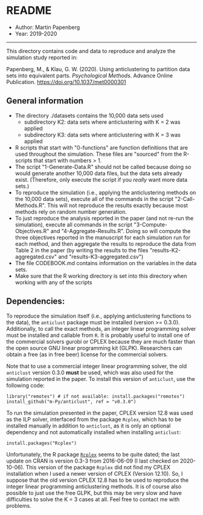 
# README

- Author: Martin Papenberg
- Year: 2019-2020

---

This directory contains code and data to reproduce and analyze the simulation 
study reported in: 

Papenberg, M., & Klau, G. W. (2020). Using anticlustering to partition data sets 
into equivalent parts. *Psychological Methods*. Advance Online Publication. 
https://doi.org/10.1037/met0000301

## General information

- The directory ./datasets contains the 10,000 data sets used
    + subdirectory K2: data sets where anticlustering with K = 2 was applied
    + subdirectory K3: data sets where anticlustering with K = 3 was applied
- R scripts that start with "0-functions" are function definitions 
  that are used throughout the simulation. These files are "sourced" 
  from the R-scripts that start with numbers > 1.
- The script "1-Generate-Data.R" should not be called because doing so
  would generate another 10,000 data files, but the data sets already 
  exist. (Therefore, only execute the script if you *really* want more
  data sets.)
- To reproduce the simulation (i.e., applying the anticlustering methods
  on the 10,000 data sets), execute all of the commands in the script 
  "2-Call-Methods.R". This will not reproduce the results exactly
  because most methods rely on random number generation.
- To just reproduce the analysis reported in the paper (and not re-run the 
  simulation), execute all commands in the script "3-Compute-Objectives.R" and 
  "4-Aggregate-Results.R". Doing so will compute the three objectives reported in 
  the manuscript for each simulation run for each method, and then aggregate the 
  results to reproduce the data from Table 2 in the paper (by writing the results 
  to the files "results-K2-aggregated.csv" and  "results-K3-aggregated.csv")
- The file CODEBOOK.md contains information on the variables in the 
  data sets.
- Make sure that the R working directory is set into this directory when
  working with any of the scripts

## Dependencies: 

To reproduce the simulation itself (i.e., applying anticlustering functions to 
the data), the `anticlust` package must be installed (version >= 0.3.0). 
Additionally, to call the exact methods, an integer linear programming solver 
must be installed and callable from `R`. It is probably useful to install one of 
the commercial solvers gurobi or CPLEX because they are much faster than the 
open source GNU linear programming kit (GLPK). Researchers can obtain a free (as 
in free beer) license for the commercial solvers.

Note that to use a commercial integer linear programming solver, the old 
`anticlust` version 0.3.0 **must** be used, which was also used for the 
simulation reported in the paper. To install this version of `anticlust`, use 
the following code:

```
library("remotes") # if not available: install.packages("remotes")
install_github("m-Py/anticlust", ref = "v0.3.0")
```

To run the simulation presented in the paper, CPLEX version 12.8 was used as the 
ILP solver, interfaced from the package `Rcplex`, which has to be installed 
manually in addition to `anticlust`, as it is only an optional dependency and 
not automatically installed when installing `anticlust`:

```
install.packages("Rcplex")
```

Unfortunately, the R package 
[`Rcplex`](https://CRAN.R-project.org/package=Rcplex) seems to be quite dated; 
the last update on CRAN is version 0.3-3 from 2016-06-09 (I last checked on 
2020-10-06). This version of the package `Rcplex` did not find my CPLEX 
installation when I used a newer version of CPLEX (Version 12.10). So, I suppose 
that the old version CPLEX 12.8 has to be used to reproduce the integer linear 
programming anticlustering methods. It is of course also possible to just use 
the free GLPK, but this may be very slow and have difficulties to solve the K = 
3 cases at all. Feel free to contact me with problems.
